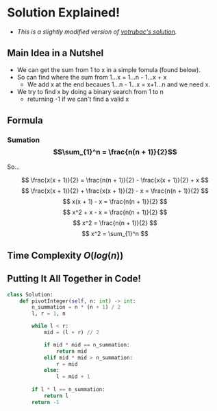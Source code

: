 # Solution Explained!
* *This is a slightly modified version of [votrubac's solution](https://leetcode.com/problems/find-the-pivot-integer/solutions/2851991/sqrt-binary-search-dp/).*
## Main Idea in a Nutshel
* We can get the sum from 1 to x in a simple fomula (found below).
* So can find where the sum from 1...x = 1...n - 1...x + x
  * We add x at the end becaues 1...n - 1...x = x+1...n and we need x.
* We try to find x by doing a binary search from 1 to n
  * returning -1 if we can't find a valid x

## Formula 
### Sumation $$\sum_{1}^n = \frac{n(n + 1)}{2}$$
So...

$$ \frac{x(x + 1)}{2} = \frac{n(n + 1)}{2} - \frac{x(x + 1)}{2} + x $$
$$ \frac{x(x + 1)}{2} + \frac{x(x + 1)}{2} - x = \frac{n(n + 1)}{2} $$
$$ x(x + 1) - x = \frac{n(n + 1)}{2} $$
$$ x^2 + x - x = \frac{n(n + 1)}{2} $$
$$ x^2 = \frac{n(n + 1)}{2} $$ 
$$ x^2 = \sum_{1}^n $$ 

## Time Complexity $O(log(n))$

## Putting It All Together in Code!
```python
class Solution:
    def pivotInteger(self, n: int) -> int:
        n_summation = n * (n + 1) / 2
        l, r = 1, n

        while l < r:
            mid = (l + r) // 2

            if mid * mid == n_summation:
                return mid
            elif mid * mid > n_summation:
                r = mid
            else:
                l = mid + 1
        
        if l * l == n_summation:
            return l
        return -1
```